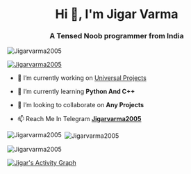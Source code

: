 <h1 align="center">Hi 👋, I'm Jigar Varma</h1>
<h3 align="center">A Tensed Noob programmer from India</h3>

<p align="left"> <img src="https://komarev.com/ghpvc/?username=Jigarvarma2005&label=Profile%20views&color=0e75b6&style=flat" alt="Jigarvarma2005" /> </p>

<p align="left"> <a href="https://github.com/ryo-ma/github-profile-trophy"><img src="https://github-profile-trophy.vercel.app/?username=Jigarvarma2005" alt="Jigarvarma2005" /></a> </p>

- 🔭 I’m currently working on [Universal Projects](https://t.me/Universal_Projects)

- 🌱 I’m currently learning **Python And C++**

- 👯 I’m looking to collaborate on **Any Projects**

- 📫 Reach Me In Telegram **[Jigarvarma2005](https://telegram.me/Jigarvarma2005)**


<p><img align="left" src="https://github-readme-stats.vercel.app/api/top-langs?username=Jigarvarma2005&show_icons=true&locale=en&layout=compact&count_private=true&theme=radical" alt="Jigarvarma2005" /></p>

<p>&nbsp;<img align="center" src="https://github-readme-stats.vercel.app/api?username=Jigarvarma2005&show_icons=true&locale=en&count_private=true&theme=radical" alt="Jigarvarma2005" /></p>

<p><img align="center" src="https://github-readme-streak-stats.herokuapp.com/?user=Jigarvarma2005&theme=radical&ring=DD0B0B" alt="Jigarvarma2005" /></p>
<a href="https://github.com/Jigarvarma2005"><img alt="Jigar's Activity Graph" src="https://activity-graph.herokuapp.com/graph?username=Jigarvarma2005&bg_color=1F222E&color=F8D866&line=F85D7F&point=FFFFFF&hide_border=true" /></a>
